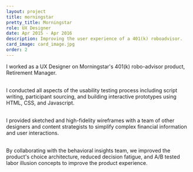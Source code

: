 ```yaml
---
layout: project
title: morningstar
pretty_title: Morningstar
role: UX Designer
date: Apr 2015 - Apr 2016 
description: Improving the user experience of a 401(k) roboadvisor. 
card_image: card_image.jpg
order: 2
---
```


I worked as a UX Designer on Morningstar's 401(k) robo-advisor product, Retirement Manager.<br><br>

I conducted all aspects of the usability testing process including script writing, participant sourcing, and building interactive prototypes using HTML, CSS, and Javascript.<br><br>

I provided sketched and high-fidelity wireframes with a team of other designers and content strategists to simplify complex financial information and user interactions.<br><br>

By collaborating with the behavioral insights team, we improved the product's choice architecture, reduced decision fatigue, and A/B tested labor illusion concepts to improve the product experience. 
